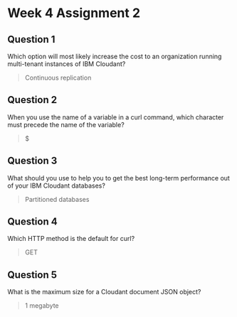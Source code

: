 # Week 4 Assignment 2

## Question 1

Which option will most likely increase the cost to an organization running multi-tenant instances of IBM Cloudant?
>Continuous replication

## Question 2

When you use the name of a variable in a curl command, which character must precede the name of the variable?
>$

## Question 3

What should you use to help you to get the best long-term performance out of your IBM Cloudant databases?
>Partitioned databases

## Question 4

Which HTTP method is the default for curl?
>GET

## Question 5

What is the maximum size for a Cloudant document JSON object?
>1 megabyte
